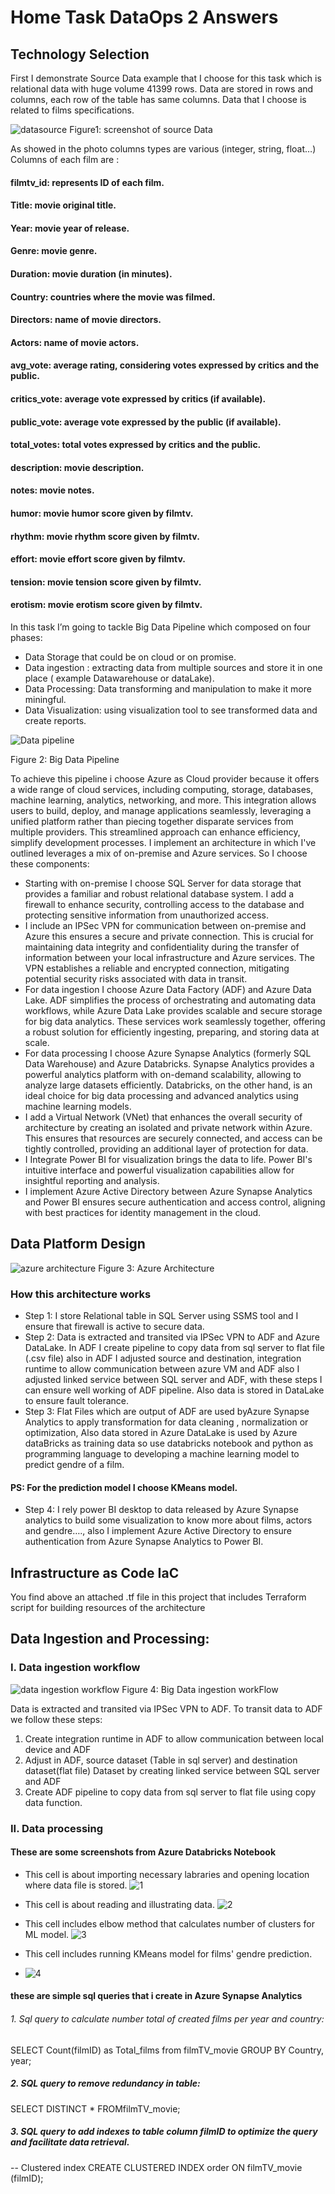 # Home Task DataOps 2 Answers
## Technology Selection
First I demonstrate Source Data example that I choose for this task which is relational data with huge volume 41399 rows.
Data are stored in rows and columns, each row of the table has same columns.
Data that I choose is related to films specifications.

![datasource](https://github.com/Abla-horchi862/Home_Task2/assets/61522624/f98af0d0-5a86-4de7-91ba-ffdeb35ed92f)
           Figure1: screenshot of source Data

As showed in the photo columns types are various (integer, string, float…)
Columns of each film are :
#### filmtv_id: represents ID of each film.
#### Title: movie original title.
#### Year: movie year of release.
#### Genre: movie genre.
#### Duration: movie duration (in minutes).
#### Country: countries where the movie was filmed.
#### Directors: name of movie directors.
#### Actors: name of movie actors.
#### avg_vote: average rating, considering votes expressed by critics and the public.
#### critics_vote: average vote expressed by critics (if available).
#### public_vote: average vote expressed by the public (if available).
#### total_votes: total votes expressed by critics and the public.
#### description: movie description.
#### notes: movie notes.
#### humor: movie humor score given by filmtv.
#### rhythm: movie rhythm score given by filmtv.
#### effort: movie effort score given by filmtv.
#### tension: movie tension score given by filmtv.
#### erotism: movie erotism score given by filmtv.

In this task I’m going to tackle Big Data Pipeline which composed on four phases:
- Data Storage that could be on cloud or on promise.
- Data ingestion : extracting  data from multiple sources and store it in one place ( example Datawarehouse or dataLake).
- Data Processing: Data transforming and manipulation to make it more miningful.
- Data Visualization: using visualization tool to see transformed data and create reports.


![Data pipeline](https://github.com/Abla-horchi862/Home_Task2/assets/61522624/a616dd47-02fc-4dc9-b529-4ef46d55f622)

Figure 2: Big Data Pipeline

To achieve this pipeline i choose Azure as Cloud provider because it offers a wide range of cloud services, including computing, storage, databases, machine learning, analytics, networking, and more. This integration allows users to build, deploy, and manage applications seamlessly, leveraging a unified platform rather than piecing together disparate services from multiple providers. This streamlined approach can enhance efficiency, simplify development processes.
I implement an architecture in which I've outlined leverages a mix of on-premise and Azure services. So I choose these components:
- Starting with on-premise I choose SQL Server for data storage that provides a familiar and robust relational database system. I add a firewall to enhance security, controlling access to the database and protecting sensitive information from unauthorized access.
- I include an IPSec VPN for communication between on-premise and Azure this ensures a secure and private connection. This is crucial for maintaining data integrity and confidentiality during the transfer of information between your local infrastructure and Azure services. The VPN establishes a reliable and encrypted connection, mitigating potential security risks associated with data in transit.
- For data ingestion I choose Azure Data Factory (ADF) and Azure Data Lake. ADF simplifies the process of orchestrating and automating data workflows, while Azure Data Lake provides scalable and secure storage for big data analytics. These services work seamlessly together, offering a robust solution for efficiently ingesting, preparing, and storing data at scale.
- For data processing I choose Azure Synapse Analytics (formerly SQL Data Warehouse) and Azure Databricks. Synapse Analytics provides a powerful analytics platform with on-demand scalability, allowing  to analyze large datasets efficiently. Databricks, on the other hand, is an ideal choice for big data processing and advanced analytics using machine learning models.
- I add a Virtual Network (VNet) that enhances the overall security of architecture by creating an isolated and private network within Azure. This ensures that resources are securely connected, and access can be tightly controlled, providing an additional layer of protection for data.
- I Integrate Power BI for visualization brings the data to life. Power BI's intuitive interface and powerful visualization capabilities allow for insightful reporting and analysis.
- I implement Azure Active Directory between Azure Synapse Analytics and Power BI ensures secure authentication and access control, aligning with best practices for identity management in the cloud.

## Data Platform Design
![azure architecture](https://github.com/Abla-horchi862/Home_Task2/assets/61522624/12f0e65e-178b-4f94-8bd5-d54df5e691bf)
Figure 3: Azure Architecture

### How this architecture works
- Step 1: I store Relational table in SQL Server using SSMS tool and I ensure that firewall is active to secure data.
- Step 2: Data is extracted and transited via IPSec VPN to ADF and Azure DataLake. In ADF I create pipeline to copy data from sql server to flat file (.csv file) also in ADF I adjusted source and destination, integration runtime to allow communication between azure VM and ADF also I adjusted linked service between SQL server and ADF, with these steps I can ensure well working of ADF pipeline. Also data is stored in DataLake to ensure fault tolerance.
- Step 3: Flat Files which are output of ADF are used byAzure Synapse Analytics to apply transformation for data cleaning , normalization or optimization, Also data stored in Azure DataLake is used by Azure dataBricks as training data so use databricks notebook and python as programming language to developing a machine learning model to predict gendre of a film.
#### PS: For the prediction model I choose KMeans model.

- Step 4: I rely power BI desktop to data released by Azure Synapse analytics to build some visualization to know more about films, actors and gendre…., also I implement Azure Active Directory to ensure authentication from Azure Synapse Analytics to Power BI.

## Infrastructure as Code IaC
You find above an attached .tf file in this project that includes Terraform script for building resources of the architecture
## Data Ingestion and Processing:
### I. Data ingestion workflow

![data ingestion workflow](https://github.com/Abla-horchi862/Home_Task2/assets/61522624/cb0d53c7-14f4-4e4f-8410-c48cc8b68281)
Figure 4: Big Data ingestion workFlow

Data is extracted and transited via IPSec VPN to ADF.
To transit data to ADF we follow these steps:
1. Create integration runtime in ADF to allow communication between local device and ADF
2. Adjust in ADF, source dataset (Table in sql server) and destination dataset(flat file) Dataset by creating linked service between SQL server and ADF
3. Create ADF pipeline to copy data from sql server to flat file using copy data function.

### II. Data processing
#### These are some screenshots from Azure Databricks Notebook
- This cell is about importing necessary labraries and opening location where data file is stored.
  ![1](https://github.com/Abla-horchi862/Home_Task2/assets/61522624/a9ad32f0-0fe8-4234-ab05-add3df9bae98)
- This cell is about reading and illustrating data.
  ![2](https://github.com/Abla-horchi862/Home_Task2/assets/61522624/9e57d1aa-1b3e-434e-bd7f-229007fb9789)

- This cell includes elbow method that calculates number of clusters for ML model.
  ![3](https://github.com/Abla-horchi862/Home_Task2/assets/61522624/d59bffdb-5696-44b4-81bf-898c18d0efc1)

- This cell includes running KMeans model for films' gendre prediction.
- ![4](https://github.com/Abla-horchi862/Home_Task2/assets/61522624/ad17bd5b-a0ea-4fa2-a2d9-89b03f7ad21b)

#### these are simple sql queries that i create in Azure Synapse Analytics 
###### 1. Sql query to calculate number total of created films per year and country: 
SELECT Count(filmID) as Total_films  from filmTV_movie
GROUP BY
    Country, year;

##### 2. SQL query to remove redundancy in table: 
SELECT DISTINCT *
FROMfilmTV_movie;

##### 3. SQL query to add indexes to table column filmID to optimize the query and facilitate data retrieval.
-- Clustered index
CREATE CLUSTERED INDEX order
ON filmTV_movie (filmID);

